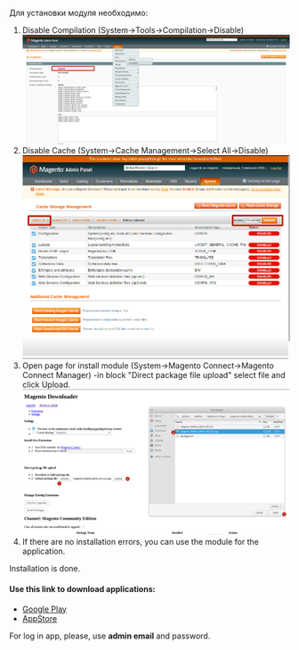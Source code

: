  Для установки модуля необходимо:
 
 1. Disable Compilation (System->Tools->Compilation->Disable)
 ![step 1](./Resource/img/1.png)
 2. Disable Cache (System->Cache Management->Select All->Disable)
 ![step 2](./Resource/img/2.png)
 3. Open page for install module (System->Magento Connect->Magento Connect Manager)
     -in block "Direct package file upload" select file and click Upload.
![step 4](./Resource/img/3.png)
 4. If there are no installation errors, you can use the module for the application.

 Installation is done.

#### Use this link to download applications:
 * [Google Play](https://play.google.com/store/apps/details?id=com.pinta.magento.magentomobileadmin)
 * [AppStore](https://itunes.apple.com/ua/app/magento-mobile-admin/id1229150311?l=ru&mt=8)

 For log in app, please, use **admin email** and password.